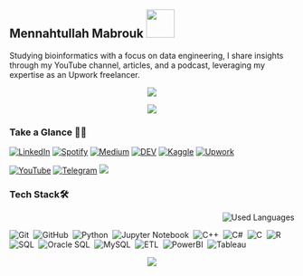 ## Mennahtullah Mabrouk <img src="https://media.tenor.com/NR-Kr20l4d4AAAAi/anime-hi.gif" width="50">
Studying bioinformatics with a focus on data engineering, I share insights through my YouTube channel, articles, and a podcast, leveraging my expertise as an Upwork freelancer.

<p align="center">
  <a href="https://github.com/DenverCoder1/readme-typing-svg"><img src="https://readme-typing-svg.herokuapp.com/?lines=Never%20Give-Up;Bioinformatics%20;&font=Fira%20Code&center=true&width=440&height=45&color=A020F0&vCenter=true&size=22"></a>
</p> 
<p align="center">
  <a href="https://github.com/DenverCoder1/readme-typing-svg"><img src="https://readme-typing-svg.herokuapp.com/?lines=Study%20Hard;Scientist%20;&font=Fira%20Code&center=true&width=440&height=45&color=bd7dbd&vCenter=true&size=22"></a>
</p> 

### Take a Glance 👩‍💻
[![LinkedIn](https://img.shields.io/badge/-LinkedIn-2867B2?style=for-the-badge&logo=linkedin&logoColor=white)](https://www.linkedin.com/in/mennahtullah-mabrouk) 
[![Spotify](https://img.shields.io/badge/-Spotify-22D05D?style=for-the-badge&logo=Spotify&logoColor=white)](https://open.spotify.com/show/2v8r3V1BWelOrbXFbBIKoF?si=f33deb246e5a4091) 
[![Medium](https://img.shields.io/badge/-Medium-000000?style=for-the-badge&logo=Medium&logoColor=white)](https://medium.com/@mennahtullahmabrouk) 
[![DEV](https://img.shields.io/badge/-DEV-000000?style=for-the-badge&logo=DEV&logoColor=white)](https://dev.to/mennahtullahmabrouk) 
[![Kaggle](https://img.shields.io/badge/-Kaggle-20BEFF?style=for-the-badge&logo=DEV&logoColor=white)](https://www.kaggle.com/mennahtullasameh) 
[![Upwork](https://img.shields.io/badge/-Upwork-13A800?style=for-the-badge&logo=Upwork&logoColor=white)](https://www.upwork.com/freelancers/~01237dec759096da5d)


[![YouTube](https://img.shields.io/badge/-YouTube-FF0100?style=for-the-badge&logo=youtube)](https://www.youtube.com/@Mennahtullah_Mabrouk)
[![Telegram](https://img.shields.io/badge/-Channel-24A0DC?style=for-the-badge&logo=Telegram&logoColor=white)](https://t.me/MennahtullahMabrouk)
<a href="https://komarev.com/ghpvc/?username=mennahmabrouk&style=for-the-badge&color=bd7dbd">
    <img src="https://komarev.com/ghpvc/?username=mennahmabrouk&style=for-the-badge&color=bd7dbd">
</a>

### Tech Stack🛠
<img align="right" src="https://github-readme-stats.vercel.app/api/top-langs?username=mennahmabrouk&show_icons=true&locale=en&layout=compact&theme=radical" alt="Used Languages" />

<br>

![Git](https://img.shields.io/badge/-Git-05122A?style=flat&logo=git)&nbsp;
![GitHub](https://img.shields.io/badge/-GitHub-05122A?style=flat&logo=github)&nbsp;
![Python](https://img.shields.io/badge/-Python%20-05122A?style=flat&logo=python)&nbsp;
![Jupyter Notebook](https://img.shields.io/badge/jupyter-05122A?style=for-the-badge&logo=jupyter&logoColor=Orange)&nbsp;
![C++](https://img.shields.io/badge/c++-05122A?style=for-the-badge&logo=c%2B%2B&logoColor=cyan)&nbsp;
![C#](https://img.shields.io/badge/c%23-05122A?style=for-the-badge&logo=c-sharp&logoColor=green)&nbsp;
![C](https://img.shields.io/badge/C-05122A?style=for-the-badge&logo=c&logoColor=white)&nbsp;
![R](https://img.shields.io/badge/R-05122A?style=for-the-badge&logo=R&logoColor=blue)&nbsp;
![SQL](https://img.shields.io/badge/SQL-05122A?style=for-the-badge&logo=sql&logoColor=yellow)&nbsp;
![Oracle SQL](https://img.shields.io/badge/Oracle%20SQL-05122A?style=for-the-badge&logo=oracle&logoColor=red)&nbsp;
![MySQL](https://img.shields.io/badge/MySQL-05122A?style=for-the-badge&logo=mysql&logoColor=blue)&nbsp;
![ETL](https://img.shields.io/badge/ETL-05122A?style=for-the-badge&logo=ETL&logoColor=orange)&nbsp;
![PowerBI](https://img.shields.io/badge/PowerBI-05122A?style=for-the-badge&logo=PowerBI&logoColor=yellow)&nbsp;
![Tableau](https://img.shields.io/badge/Tableau-05122A?style=for-the-badge&logo=Tableau&logoColor=blue)&nbsp;



<p align="center">
  <img src="https://github-readme-stats.vercel.app/api?username=MennahMabrouk&show_icons=true&theme=radical&line_height=27">
</p>



